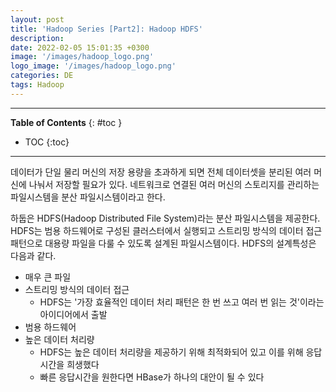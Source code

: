 ```yaml
---
layout: post
title: 'Hadoop Series [Part2]: Hadoop HDFS'
description: 
date: 2022-02-05 15:01:35 +0300
image: '/images/hadoop_logo.png'
logo_image: '/images/hadoop_logo.png'
categories: DE
tags: Hadoop
---
```

---

**Table of Contents**
{: #toc }
*  TOC
{:toc}

---

데이터가 단일 물리 머신의 저장 용량을 초과하게 되면 전체 데이터셋을 분리된 여러 머신에 나눠서 저장할 필요가 있다. 네트워크로 연결된 여러 머신의 스토리지를 관리하는 파일시스템을 분산 파일시스템이라고 한다.  

하둡은 HDFS(Hadoop Distributed File System)라는 분산 파일시스템을 제공한다. HDFS는 범용 하드웨어로 구성된 클러스터에서 실행되고 스트리밍 방식의 데이터 접근 패턴으로 대용량 파일을 다룰 수 있도록 설계된 파일시스템이다. HDFS의 설계특성은 다음과 같다.  

- 매우 큰 파일
- 스트리밍 방식의 데이터 접근
  - HDFS는 '가장 효율적인 데이터 처리 패턴은 한 번 쓰고 여러 번 읽는 것'이라는 아이디어에서 출발
- 범용 하드웨어
- 높은 데이터 처리량
  - HDFS는 높은 데이터 처리량을 제공하기 위해 최적화되어 있고 이를 위해 응답 시간을 희생했다
  - 빠른 응답시간을 원한다면 HBase가 하나의 대안이 될 수 있다